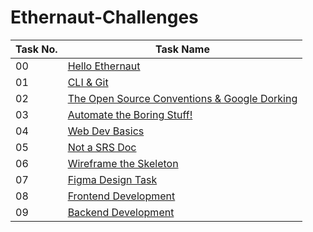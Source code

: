 # Ethernaut-Challenges
| Task No. | Task Name                                             |
|----------|-------------------------------------------------------|
| 00       | [Hello Ethernaut]()                               |
| 01       | [CLI & Git](https://github.com/sunilswain7/dreamteam-tasks/tree/main/task-01)                        |
| 02       | [The Open Source Conventions & Google Dorking](https://github.com/sunilswain7/dreamteam-tasks/tree/main/task-02) |
| 03       | [Automate the Boring Stuff!](https://github.com/sunilswain7/dreamteam-tasks/tree/main/task-03) |
| 04       | [Web Dev Basics](https://github.com/sunilswain7/dreamteam-tasks/tree/main/task-04)             |
| 05       | [Not a SRS Doc](https://github.com/sunilswain7/dreamteam-tasks/tree/main/task-05)               |
| 06       | [Wireframe the Skeleton](https://github.com/sunilswain7/dreamteam-tasks/tree/main/task-06) |
| 07       | [Figma Design Task](https://github.com/sunilswain7/dreamteam-tasks/tree/main/task-07)       |
| 08       | [Frontend Development](https://github.com/sunilswain7/dreamteam-tasks/tree/main/task-08) |
| 09       | [Backend Development](https://github.com/sunilswain7/dreamteam-tasks/tree/main/task-09)   |
